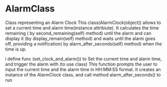 # AlarmClass
Class representing an Alarm Clock
This class(AlarmClock(object)) allows to set a current time and alarm time(instance attribiute). It calculates the time remaining 
( by second_remaining(self) method) until the alarm and can display it (by display_remain(self) method) and waits until the alarm goes off, providing a notification( by alarm_after_seconds(self) method) when the time is up.

i define func (set_clock_and_alarm()) to Set the current time and alarm time, and trigger the alarm with (to use class)
This function prompts the user to input the current time and the alarm time in HH:MM:SS format. 
It creates an instance of the AlarmClock class, and call method alarm_after_seconds() to run 
 
